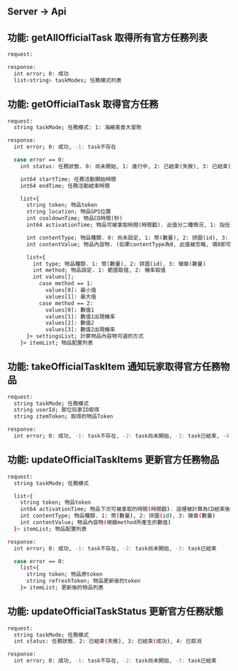 ## Server -> Api

## 功能: getAllOfficialTask 取得所有官方任務列表

```bash
request:
```

```bash
response:
  int error; 0: 成功
  list<string> taskModes; 任務模式列表
```

## 功能: getOfficialTask 取得官方任務

```bash
request:
  string taskMode; 任務模式: 1: 海線美食大冒險
```

```bash
response:
  int error; 0: 成功, -1: task不存在

  case error == 0:
    int status: 任務狀態. 0: 尚未開始, 1: 進行中, 2: 已結束(失敗), 3: 已結束(成功), 4: 已取消

    int64 startTime; 任務活動開始時間
    int64 endTime; 任務活動結束時間

    list<{
      string token; 物品token
      string location; 物品GPS位置
      int cooldownTime; 物品CD時間(秒)
      int64 activationTime; 物品可被拿取時間(時間戳). 此值分二種情況, 1: 指任務開始後, 首次出現的時間. 2: 被拿取後, CD結束後的時間

      int contentType; 物品種類. 0: 尚未設定, 1: 幣(數量), 2: 拼圖(id), 3: 徽章(數量)
      int contentValue; 物品內容物. (如果contentType為0, 此值被忽略, 填0即可)

      list<{
        int type; 物品種類. 1: 幣(數量), 2: 拼圖(id), 3: 徽章(數量)
        int method; 物品設定. 1: 範圍取值, 2: 機率取值
        int values[];
          case method == 1:
            values[0]: 最小值
            values[1]: 最大值
          case method == 2:
            values[0]: 數值1
            values[1]: 數值1出現機率
            values[2]: 數值2
            values[3]: 數值2出現機率
      }> settingsList; 計算物品內容物可選的方式
    }> itemList; 物品配置列表
```

## 功能: takeOfficialTaskItem 通知玩家取得官方任務物品

```bash
request:
  string taskMode; 任務模式
  string userId; 那位玩家ID取得
  string itemToken; 取得的物品Token
```

```bash
response:
  int error; 0: 成功, -1: task不存在, -2: task尚未開始, -3: task已結束, -4: 物品token無效, -5: 物品不可取(如CD期間)
```

## 功能: updateOfficialTaskItems 更新官方任務物品

```bash
request:
  string taskMode; 任務模式

  list<{
    string token; 物品token
    int64 activationTime; 物品下次可被拿取的時間(時間戳). 這裡被計算為CD結束後的時間, 但若是首次設定, 則直接回傳getOfficialTask所取得的時間
    int contentType; 物品種類. 1: 幣(數量), 2: 拼圖(id), 3: 徽章(數量)
    int contentValue; 物品內容物(根據method所產生的數值)
  }> itemList; 物品配置列表
```

```bash
response:
  int error; 0: 成功, -1: task不存在, -2: task尚未開始, -3: task已結束

  case error == 0:
    list<{
      string token; 物品原token
      string refreshToken; 物品更新後的token
    }> itemList; 更新後的物品列表
```

## 功能: updateOfficialTaskStatus 更新官方任務狀態

```bash
request:
  string taskMode; 任務模式
  int status: 任務狀態. 2: 已結束(失敗), 3: 已結束(成功), 4: 已取消
```

```bash
response:
  int error; 0: 成功, -1: task不存在, -2: task尚未開始, -3: task已結束
```
